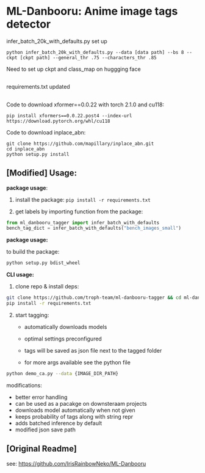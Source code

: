 # ML-Danbooru: Anime image tags detector
infer_batch_20k_with_defaults.py set up
```
python infer_batch_20k_with_defaults.py --data [data path] --bs 8 --ckpt [ckpt path] --general_thr .75 --characters_thr .85
```
Need to set up ckpt and class_map on huggging face
##
requirements.txt updated
##
Code to download xformer==0.0.22 with torch 2.1.0 and cu118:
```
pip install xformers==0.0.22.post4 --index-url https://download.pytorch.org/whl/cu118
```
Code to download inplace_abn:
```
git clone https://github.com/mapillary/inplace_abn.git
cd inplace_abn
python setup.py install
```
## [Modified] Usage:


**package usage**:

1. install the package: `pip install -r requirements.txt `

2. get labels by importing function from the package:

```python
from ml_danbooru_tagger import infer_batch_with_defaults
bench_tag_dict = infer_batch_with_defaults("bench_images_small")
```


**package usage:**

to build the package:
```bash
python setup.py bdist_wheel
```



**CLI usage:**


1. clone repo & install deps:

```bash
git clone https://github.com/troph-team/ml-danbooru-tagger && cd ml-danbooru-tagger
pip install -r requirements.txt
```



2. start tagging:

   -  automatically downloads models
   -  optimal settings preconfigured
   -  tags will be saved as json file next to the tagged folder

   -   for more args available see the python file

```bash
python demo_ca.py --data {IMAGE_DIR_PATH}
```


modifications:

- better error handling
- can be used as a pacakge on downsteraam projects
- downloads model automatically when not given
- keeps probability of tags along with string repr
- adds batched inference by default
- modified json save path





## [Original Readme]

see: https://github.com/IrisRainbowNeko/ML-Danbooru